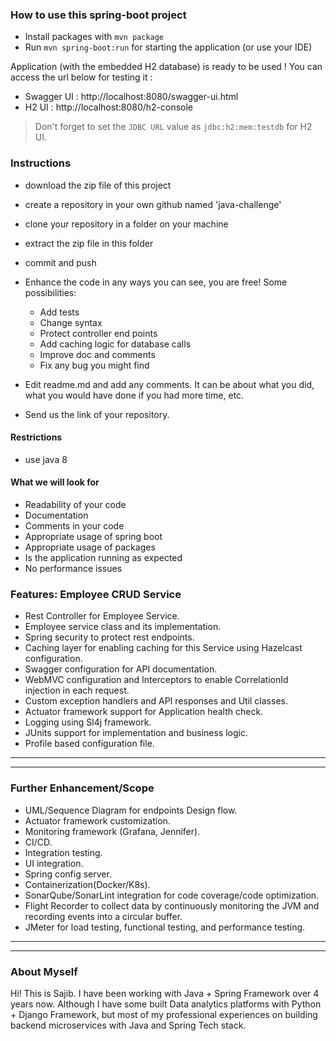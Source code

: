### How to use this spring-boot project

- Install packages with `mvn package`
- Run `mvn spring-boot:run` for starting the application (or use your IDE)

Application (with the embedded H2 database) is ready to be used ! You can access the url below for testing it :

- Swagger UI : http://localhost:8080/swagger-ui.html
- H2 UI : http://localhost:8080/h2-console

> Don't forget to set the `JDBC URL` value as `jdbc:h2:mem:testdb` for H2 UI.



### Instructions

- download the zip file of this project
- create a repository in your own github named 'java-challenge'
- clone your repository in a folder on your machine
- extract the zip file in this folder
- commit and push

- Enhance the code in any ways you can see, you are free! Some possibilities:
  - Add tests
  - Change syntax
  - Protect controller end points
  - Add caching logic for database calls
  - Improve doc and comments
  - Fix any bug you might find
- Edit readme.md and add any comments. It can be about what you did, what you would have done if you had more time, etc.
- Send us the link of your repository.

#### Restrictions
- use java 8


#### What we will look for
- Readability of your code
- Documentation
- Comments in your code 
- Appropriate usage of spring boot
- Appropriate usage of packages
- Is the application running as expected
- No performance issues

### Features: Employee CRUD Service

- Rest Controller for Employee Service.
- Employee service class and its implementation.
- Spring security to protect rest endpoints.
- Caching layer for enabling caching for this Service using Hazelcast configuration.
- Swagger configuration for API documentation.
- WebMVC configuration and Interceptors to enable CorrelationId injection in each request.
- Custom exception handlers and API responses and Util classes.
- Actuator framework support for Application health check.
- Logging using Sl4j framework.
- JUnits support for implementation and business logic.
- Profile based configuration file.
----------------------------------------------------------------------------
----------------------------------------------------------------------------

### Further Enhancement/Scope
 - UML/Sequence Diagram for endpoints Design flow.
 - Actuator framework customization.
 - Monitoring framework (Grafana, Jennifer).
 - CI/CD.
 - Integration testing.
 - UI integration.
 - Spring config server.
 - Containerization(Docker/K8s).
 - SonarQube/SonarLint integration for code coverage/code optimization.
 - Flight Recorder to collect data by continuously monitoring the JVM and recording events into a circular buffer.
 - JMeter for load testing, functional testing, and performance testing.
----------------------------------------------------------------------------
----------------------------------------------------------------------------

### About Myself
Hi! This is Sajib. I have been working with Java + Spring Framework over 4 years now. Although I have some built Data 
analytics platforms with Python + Django Framework, but most of my professional experiences on building backend 
microservices with Java and Spring Tech stack. 

